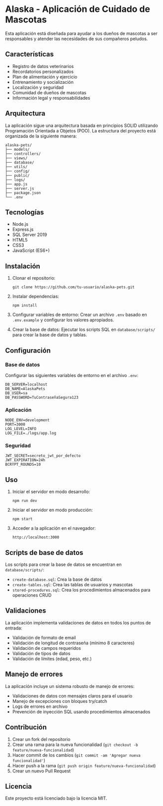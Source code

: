 # Alaska - Aplicación de Cuidado de Mascotas

Esta aplicación está diseñada para ayudar a los dueños de mascotas a ser responsables y atender las necesidades de sus compañeros peludos.

## Características

- Registro de datos veterinarios
- Recordatorios personalizados
- Plan de alimentación y ejercicio
- Entrenamiento y socialización
- Localización y seguridad
- Comunidad de dueños de mascotas
- Información legal y responsabilidades

## Arquitectura

La aplicación sigue una arquitectura basada en principios SOLID utilizando Programación Orientada a Objetos (POO). La estructura del proyecto está organizada de la siguiente manera:

```
alaska-pets/
├── models/
├── controllers/
├── views/
├── database/
├── utils/
├── config/
├── public/
├── logs/
├── app.js
├── server.js
├── package.json
└── .env
```

## Tecnologías

- Node.js
- Express.js
- SQL Server 2019
- HTML5
- CSS3
- JavaScript (ES6+)

## Instalación

1. Clonar el repositorio:
   ```
   git clone https://github.com/tu-usuario/alaska-pets.git
   ```

2. Instalar dependencias:
   ```
   npm install
   ```

3. Configurar variables de entorno:
   Crear un archivo `.env` basado en `.env.example` y configurar los valores apropiados.

4. Crear la base de datos:
   Ejecutar los scripts SQL en `database/scripts/` para crear la base de datos y tablas.

## Configuración

### Base de datos
Configurar las siguientes variables de entorno en el archivo `.env`:

```
DB_SERVER=localhost
DB_NAME=AlaskaPets
DB_USER=sa
DB_PASSWORD=TuContraseñaSegura123
```

### Aplicación
```
NODE_ENV=development
PORT=3000
LOG_LEVEL=INFO
LOG_FILE=./logs/app.log
```

### Seguridad
```
JWT_SECRET=secreto_jwt_por_defecto
JWT_EXPIRATION=24h
BCRYPT_ROUNDS=10
```

## Uso

1. Iniciar el servidor en modo desarrollo:
   ```
   npm run dev
   ```

2. Iniciar el servidor en modo producción:
   ```
   npm start
   ```

3. Acceder a la aplicación en el navegador:
   ```
   http://localhost:3000
   ```

## Scripts de base de datos

Los scripts para crear la base de datos se encuentran en `database/scripts/`:

- `create-database.sql`: Crea la base de datos
- `create-tables.sql`: Crea las tablas de usuarios y mascotas
- `stored-procedures.sql`: Crea los procedimientos almacenados para operaciones CRUD

## Validaciones

La aplicación implementa validaciones de datos en todos los puntos de entrada:

- Validación de formato de email
- Validación de longitud de contraseña (mínimo 8 caracteres)
- Validación de campos requeridos
- Validación de tipos de datos
- Validación de límites (edad, peso, etc.)

## Manejo de errores

La aplicación incluye un sistema robusto de manejo de errores:

- Validaciones de datos con mensajes claros para el usuario
- Manejo de excepciones con bloques try/catch
- Logs de errores en archivo
- Prevención de inyección SQL usando procedimientos almacenados

## Contribución

1. Crear un fork del repositorio
2. Crear una rama para la nueva funcionalidad (`git checkout -b feature/nueva-funcionalidad`)
3. Hacer commit de los cambios (`git commit -am 'Agregar nueva funcionalidad'`)
4. Hacer push a la rama (`git push origin feature/nueva-funcionalidad`)
5. Crear un nuevo Pull Request

## Licencia

Este proyecto está licenciado bajo la licencia MIT.